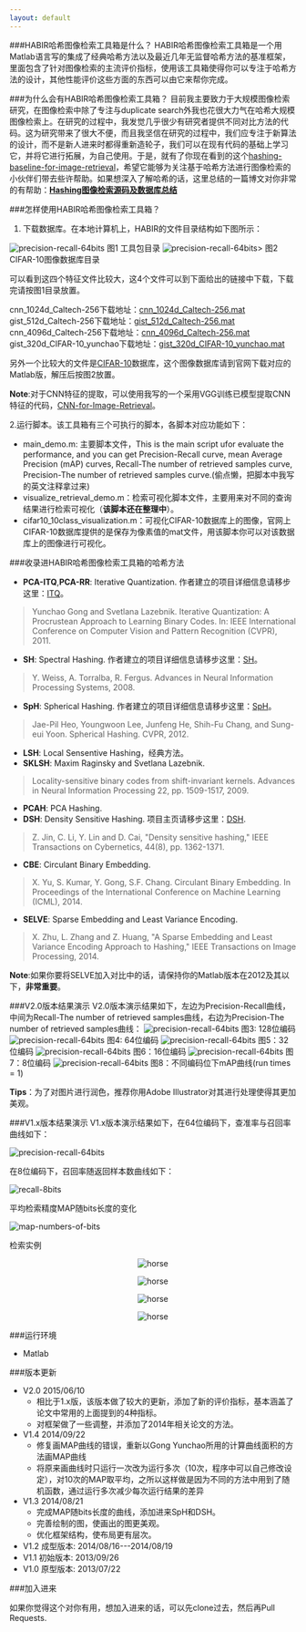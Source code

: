 ```yaml
---
layout: default
---
```


###HABIR哈希图像检索工具箱是什么？
HABIR哈希图像检索工具箱是一个用Matlab语言写的集成了经典哈希方法以及最近几年无监督哈希方法的基准框架，里面包含了针对图像检索的主流评价指标，使用该工具箱使得你可以专注于哈希方法的设计，其他性能评价这些方面的东西可以由它来帮你完成。

###为什么会有HABIR哈希图像检索工具箱？
目前我主要致力于大规模图像检索研究，在图像检索中除了专注与duplicate search外我也花很大力气在哈希大规模图像检索上。在研究的过程中，我发觉几乎很少有研究者提供不同对比方法的代码。这为研究带来了很大不便，而且我坚信在研究的过程中，我们应专注于新算法的设计，而不是新人进来时都得重新造轮子，我们可以在现有代码的基础上学习它，并将它进行拓展，为自己使用。于是，就有了你现在看到的这个[hashing-baseline-for-image-retrieval](https://github.com/willard-yuan/hashing-baseline-for-image-retrieval)，希望它能够为关注基于哈希方法进行图像检索的小伙伴们带去些许帮助。如果想深入了解哈希的话，这里总结的一篇博文对你非常的有帮助：[**Hashing图像检索源码及数据库总结**](http://yongyuan.name/blog/codes-of-hash-for-image-retrieval.html)

###怎样使用HABIR哈希图像检索工具箱？
1. 下载数据库。在本地计算机上，HABIR的文件目录结构如下图所示：
<img src="./doc/downfiles.png" alt="precision-recall-64bits"/>
图1 工具包目录
<img src="./doc/CIFAR-10.png" alt="precision-recall-64bits"/>>
图2 CIFAR-10图像数据库目录

可以看到这四个特征文件比较大，这4个文件可以到下面给出的链接中下载，下载完请按图1目录放置。

cnn\_1024d\_Caltech-256下载地址：[cnn_1024d_Caltech-256.mat](http://pan.baidu.com/s/1o67k5RG)
gist\_512d\_Caltech-256下载地址：[gist_512d_Caltech-256.mat](http://pan.baidu.com/s/1jG8ECZW)
cnn\_4096d\_Caltech-256下载地址：[cnn_4096d_Caltech-256.mat](http://pan.baidu.com/s/1eQIWkro)
gist\_320d\_CIFAR-10\_yunchao下载地址：[gist_320d_CIFAR-10_yunchao.mat](http://pan.baidu.com/s/1o61KSQI)

另外一个比较大的文件是[CIFAR-10](http://www.cs.toronto.edu/~kriz/cifar.html)数据库，这个图像数据库请到官网下载对应的Matlab版，解压后按图2放置。

**Note**:对于CNN特征的提取，可以使用我写的一个采用VGG训练已模型提取CNN特征的代码，[CNN-for-Image-Retrieval](https://github.com/willard-yuan/CNN-for-Image-Retrieval)。

2.运行脚本。该工具箱有三个可执行的脚本，各脚本对应功能如下：

- main_demo.m: 主要脚本文件，This is the main script ufor evaluate the performance,  and you can get Precision-Recall curve, mean Average Precision (mAP) curves,  Recall-The number of retrieved samples curve, Precision-The number of retrieved samples curve.(偷点懒，把脚本中我写的英文注释拿过来)
- visualize\_retrieval_demo.m：检索可视化脚本文件，主要用来对不同的查询结果进行检索可视化（**该脚本还在整理中**）。
- cifar10_10class\_visualization.m：可视化CIFAR-10数据库上的图像，官网上CIFAR-10数据库提供的是保存为像素值的mat文件，用该脚本你可以对该数据库上的图像进行可视化。


###收录进HABIR哈希图像检索工具箱的哈希方法
- **PCA-ITQ**,**PCA-RR**: Iterative Quantization. 作者建立的项目详细信息请移步这里：[ITQ](http://www.unc.edu/~yunchao/itq.htm)。

> Yunchao Gong and Svetlana Lazebnik.  Iterative Quantization: A Procrustean Approach to Learning Binary Codes. In: IEEE International Conference on Computer Vision and Pattern Recognition (CVPR), 2011.

- **SH**: Spectral Hashing. 作者建立的项目详细信息请移步这里：[SH](http://www.cs.huji.ac.il/~yweiss/SpectralHashing/)。

> Y. Weiss, A. Torralba, R. Fergus. Advances in Neural Information Processing Systems, 2008.

- **SpH**: Spherical Hashing. 作者建立的项目详细信息请移步这里：[SpH](http://sglab.kaist.ac.kr/Spherical_Hashing/)。

> Jae-Pil Heo, Youngwoon Lee, Junfeng He, Shih-Fu Chang, and Sung-eui Yoon. Spherical Hashing. CVPR, 2012.

- **LSH**: Local Sensentive Hashing，经典方法。
- **SKLSH**: Maxim Raginsky and Svetlana Lazebnik. 

> Locality-sensitive binary codes from shift-invariant kernels. Advances in Neural Information Processing 22, pp. 1509-1517, 2009.

- **PCAH**: PCA Hashing.
- **DSH**: Density Sensitive Hashing. 项目主页请移步这里：[DSH](http://www.cad.zju.edu.cn/home/dengcai/Data/DSH.html).

> Z. Jin, C. Li, Y. Lin and D. Cai, "Density sensitive hashing," IEEE Transactions on Cybernetics, 44(8), pp. 1362-1371.

- **CBE**: Circulant Binary Embedding.

> X. Yu, S. Kumar, Y. Gong, S.F. Chang. Circulant Binary Embedding. In Proceedings of the International Conference on Machine Learning (ICML), 2014.

- **SELVE**: Sparse Embedding and Least Variance Encoding.

> X. Zhu, L. Zhang and Z. Huang, "A Sparse Embedding and Least Variance Encoding Approach to Hashing," IEEE Transactions on Image Processing, 2014.

**Note**:如果你要将SELVE加入对比中的话，请保持你的Matlab版本在2012及其以下，**非常重要**。

###V2.0版本结果演示
V2.0版本演示结果如下，左边为Precision-Recall曲线，中间为Recall-The number of retrieved samples曲线，右边为Precision-The number of retrieved samples曲线：
<img src="./doc/together_png/128bits.png" alt="precision-recall-64bits"/>
图3: 128位编码
<img src="./doc/together_png/64bits.png" alt="precision-recall-64bits"/>
图4: 64位编码
<img src="./doc/together_png/32bits.png" alt="precision-recall-64bits"/>
图5：32位编码
<img src="./doc/together_png/16bits.png" alt="precision-recall-64bits"/>
图6：16位编码
<img src="./doc/together_png/8bits.png" alt="precision-recall-64bits"/>
图7：8位编码
<img src="./doc/together_png/mAP.png" alt="precision-recall-64bits"/>
图8：不同编码位下mAP曲线(run times = 1)

**Tips**：为了对图片进行润色，推荐你用Adobe Illustrator对其进行处理使得其更加美观。

###V1.x版本结果演示
V1.x版本演示结果如下，在64位编码下，查准率与召回率曲线如下：

<img src="./doc/v1/PR-64bits.png" alt="precision-recall-64bits"/>

在8位编码下，召回率随返回样本数曲线如下：

<img src="./doc/v1/R-8bits.png" alt="recall-8bits"/>

平均检索精度MAP随bits长度的变化

<img src="./doc/v1/MAP.png" alt="map-numbers-of-bits"/>

检索实例

<p align="center"><img src="./doc/v1/horse_ID8_128_1.png" alt="horse"/></p>
<p align="center"><img src="./doc/v1/horse_ID8_128_2.png" alt="horse"/></p>
<p align="center"><img src="./doc/v1/car_ID13_128_1.png" alt="horse"/></p>
<p align="center"><img src="./doc/v1/car_ID13_128_2.png" alt="horse"/></p>

###运行环境

- Matlab

###版本更新
-  V2.0   2015/06/10
    - 相比于1.x版，该版本做了较大的更新，添加了新的评价指标，基本涵盖了论文中常用的上面提到的4种指标。
	- 对框架做了一些调整，并添加了2014年相关论文的方法。
-  V1.4   2014/09/22
    - 修复画MAP曲线的错误，重新以Gong Yunchao所用的计算曲线面积的方法画MAP曲线
	- 将原来画曲线时只运行一次改为运行多次（10次，程序中可以自己修改设定），对10次的MAP取平均，之所以这样做是因为不同的方法中用到了随机函数，通过运行多次减少每次运行结果的差异
-  V1.3   2014/08/21
	- 完成MAP随bits长度的曲线，添加进来SpH和DSH。
	- 完善绘制的图，使画出的图更美观。
	- 优化框架结构，使布局更有层次。
-  V1.2   成型版本: 2014/08/16---2014/08/19
-  V1.1   初始版本: 2013/09/26
-  V1.0   原型版本: 2013/07/22

###加入进来

如果你觉得这个对你有用，想加入进来的话，可以先clone过去，然后再Pull Requests.
